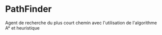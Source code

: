 PathFinder
==========

Agent de recherche du plus court chemin avec l'utilisation de l'algorithme A* et heuristique
